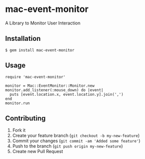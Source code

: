 # mac-event-monitor

A Library to Monitor User Interaction

## Installation

    $ gem install mac-event-monitor

## Usage

    require 'mac-event-monitor'

    monitor = Mac::EventMonitor::Monitor.new
    monitor.add_listener(:mouse_down) do |event|
      puts [event.location.x, event.location.y].join(',')
    end
    monitor.run

## Contributing

1. Fork it
2. Create your feature branch (`git checkout -b my-new-feature`)
3. Commit your changes (`git commit -am 'Added some feature'`)
4. Push to the branch (`git push origin my-new-feature`)
5. Create new Pull Request
